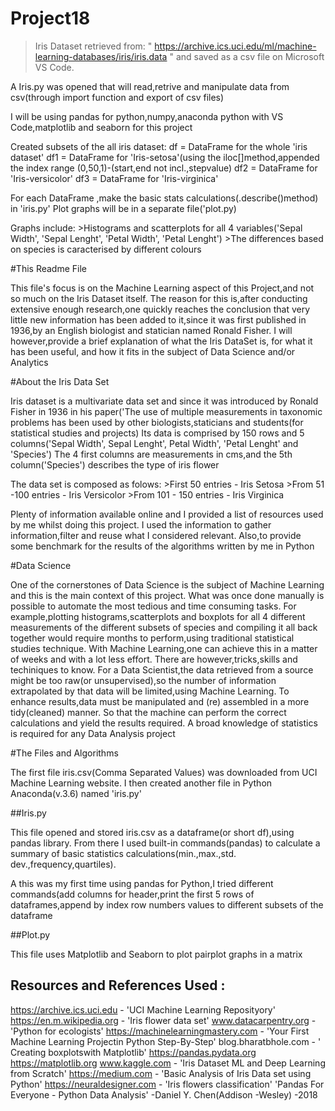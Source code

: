 # Project18

> Iris Dataset retrieved from: " https://archive.ics.uci.edu/ml/machine-learning-databases/iris/iris.data " and saved as a csv file on Microsoft VS Code.

A Iris.py was opened that will read,retrive and manipulate data from csv(through import function and export of csv files)

I will be using pandas for python,numpy,anaconda python with VS Code,matplotlib and seaborn for this project

Created subsets of the all iris dataset:
  df = DataFrame for the whole 'iris dataset'
  df1 = DataFrame for 'Iris-setosa'(using the iloc[]method,appended the index range (0,50,1)-(start,end not incl.,stepvalue)
  df2 = DataFrame for 'Iris-versicolor'
  df3 = DataFrame for 'Iris-virginica'
  
  For each DataFrame ,make the basic stats calculations(.describe()method) in 'iris.py'
  Plot graphs will be in a separate file('plot.py)
  
  Graphs include:
    >Histograms and scatterplots for all 4 variables('Sepal Width', 'Sepal Lenght', 'Petal Width', 'Petal Lenght')
    >The differences based on species is caracterised by different colours
    
    
#This Readme File

This file's focus is on the Machine Learning aspect of this Project,and not so much on the Iris Dataset itself. The reason for this is,after conducting extensive enough research,one quickly reaches the conclusion that very little new information has been added to it,since it was first published in 1936,by an English biologist and statician named Ronald Fisher.
I will however,provide a brief explanation of what the Iris DataSet is, for what it has been useful, and how it fits in the subject of Data Science and/or Analytics
    
    
#About the Iris Data Set

  Iris dataset is a multivariate data set and since it was introduced by Ronald Fisher in 1936 in his paper('The use of multiple measurements in taxonomic problems has been used by other biologists,staticians and students(for statistical studies and projects)
  Its data is comprised by 150 rows and 5 columns('Sepal Width', Sepal Lenght', Petal Width', 'Petal Lenght' and 'Species')
  The 4 first columns are measurements in cms,and the 5th column('Species') describes the type of iris flower
  
 The data set is composed as folows: 
    >First 50 entries - Iris Setosa
    >From 51 -100 entries - Iris Versicolor
    >From 101 - 150 entries - Iris Virginica
    
Plenty of information available online and I provided a list of resources used by me whilst doing this project. I used the information to gather information,filter and reuse what I considered relevant. Also,to provide some benchmark for the results of the algorithms written by me in Python
    

#Data Science

  One of the cornerstones of Data Science is the subject of Machine Learning and this is the main context of this project. 
  What was once done manually is possible to automate the most tedious and time consuming tasks. For example,plotting      histograms,scatterplots and boxplots for all 4 different measurements of the different subsets of species and compiling it all back together would require months to perform,using traditional statistical studies technique. With Machine Learning,one can achieve this in a matter of weeks and with a lot less effort.
  There are however,tricks,skills and techiniques to know. For a Data Scientist,the data retrieved from a source might be too raw(or unsupervised),so the number of information extrapolated by that data will be limited,using Machine Learning. To enhance results,data must be manipulated and (re) assembled in a more tidy(cleaned) manner. So that the machine can perform the correct calculations and yield the results required.
  A broad knowledge of statistics is required for any Data Analysis project
  
  #The Files and Algorithms
  
  The first file iris.csv(Comma Separated Values) was downloaded from UCI Machine Learning website. I then created another file in Python Anaconda(v.3.6) named 'iris.py'
  
  ##Iris.py
  
  This file opened and stored iris.csv as a dataframe(or short df),using pandas library. From there I used built-in commands(pandas) to calculate a summary of basic statistics calculations(min.,max.,std. dev.,frequency,quartiles).
  
  A this was my first time using pandas for Python,I tried different commands(add columns for header,print the first 5 rows of dataframes,append by index row numbers values to different subsets of the dataframe
  
  ##Plot.py
  
  This file uses Matplotlib and Seaborn to plot pairplot graphs in a matrix
  
  
  
  ## Resources and References Used :
  
  https://archive.ics.uci.edu - 'UCI Machine Learning Reposityory'
  https://en.m.wikipedia.org - 'Iris flower data set'
  www.datacarpentry.org - 'Python for ecologists'
  https://machinelearningmastery.com - 'Your First Machine Learning Projectin Python Step-By-Step'
  blog.bharatbhole.com - ' Creating boxplotswith Matplotlib'
  https://pandas.pydata.org
  https://matplotlib.org
  www.kaggle.com - 'Iris Dataset ML and Deep Learning from Scratch'
  https://medium.com - 'Basic Analysis of Iris Data set using Python'
  https://neuraldesigner.com - 'Iris flowers classification'
'Pandas For Everyone - Python Data Analysis' -Daniel Y. Chen(Addison -Wesley) -2018
